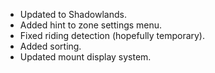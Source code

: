 * Updated to Shadowlands.
* Added hint to zone settings menu.
* Fixed riding detection (hopefully temporary).
* Added sorting.
* Updated mount display system.